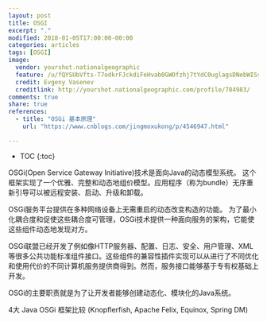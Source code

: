 ```yaml
---
layout: post
title: OSGI
excerpt: "."
modified: 2018-01-05T17:00:00-00:00
categories: articles
tags: [OSGI]
image:
  vendor: yourshot.nationalgeographic
  feature: /u/fQYSUbVfts-T7odkrFJckdiFeHvab0GWOfzhj7tYdC0uglagsDNebWISsUXucB4GLLy__YmsJL4rZs8E5r0vwqaYvjO4onmFHx12eC0_gT0u4Q8R0VZRN3evPY-db0bfdnVB2E0E27QpHGJ8klprHrMjKIIu77glZ7NRS7V4rUm72lJqbAs6ZLjGyJfzAi1fXQ8nxoZzU2ynJDPLO0JHX7wjAvw7-g/
  credit: Evgeny Vasenev
  creditlink: http://yourshot.nationalgeographic.com/profile/784983/
comments: true
share: true
references:
  - title: "OSGi 基本原理"
    url: "https://www.cnblogs.com/jingmoxukong/p/4546947.html"

---
```


* TOC
{:toc}

OSGi(Open Service Gateway Initiative)技术是面向Java的动态模型系统。
这个框架实现了一个优雅、完整和动态地组价模型。应用程序（称为bundle）无序重新引导可以被远程安装、启动、升级和卸载。

OSGi服务平台提供在多种网络设备上无需重启的动态改变构造的功能。
为了最小化耦合度和促使这些耦合度可管理，OSGi技术提供一种面向服务的架构，它能使这些组件动态地发现对方。

OSGi联盟已经开发了例如像HTTP服务器、配置、日志、安全、用户管理、XML等很多公共功能标准组件接口。这些组件的兼容性插件实现可以从进行了不同优化和使用代价的不同计算机服务提供商得到。然而，服务接口能够基于专有权基础上开发。

OSGi的主要职责就是为了让开发者能够创建动态化、模块化的Java系统。

4大 Java OSGi 框架比较 (Knopflerfish, Apache Felix, Equinox, Spring DM)
